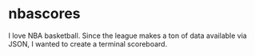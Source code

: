 # nbascores
I love NBA basketball. Since the league makes a ton of data available via JSON, I wanted to create a terminal scoreboard.

